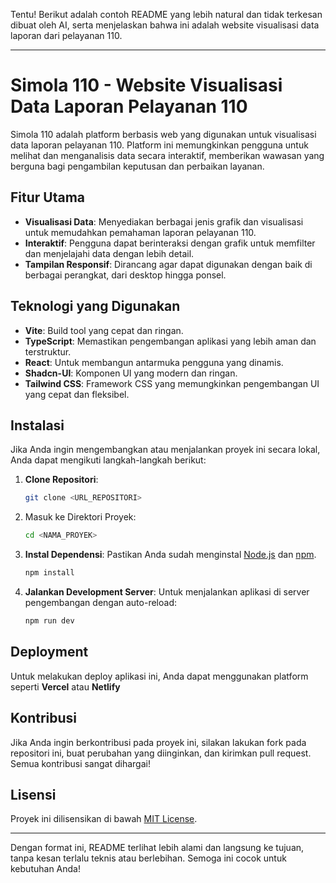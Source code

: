 Tentu! Berikut adalah contoh README yang lebih natural dan tidak terkesan dibuat oleh AI, serta menjelaskan bahwa ini adalah website visualisasi data laporan dari pelayanan 110.

---

# Simola 110 - Website Visualisasi Data Laporan Pelayanan 110

Simola 110 adalah platform berbasis web yang digunakan untuk visualisasi data laporan pelayanan 110. Platform ini memungkinkan pengguna untuk melihat dan menganalisis data secara interaktif, memberikan wawasan yang berguna bagi pengambilan keputusan dan perbaikan layanan.

## Fitur Utama

* **Visualisasi Data**: Menyediakan berbagai jenis grafik dan visualisasi untuk memudahkan pemahaman laporan pelayanan 110.
* **Interaktif**: Pengguna dapat berinteraksi dengan grafik untuk memfilter dan menjelajahi data dengan lebih detail.
* **Tampilan Responsif**: Dirancang agar dapat digunakan dengan baik di berbagai perangkat, dari desktop hingga ponsel.

## Teknologi yang Digunakan

* **Vite**: Build tool yang cepat dan ringan.
* **TypeScript**: Memastikan pengembangan aplikasi yang lebih aman dan terstruktur.
* **React**: Untuk membangun antarmuka pengguna yang dinamis.
* **Shadcn-UI**: Komponen UI yang modern dan ringan.
* **Tailwind CSS**: Framework CSS yang memungkinkan pengembangan UI yang cepat dan fleksibel.

## Instalasi

Jika Anda ingin mengembangkan atau menjalankan proyek ini secara lokal, Anda dapat mengikuti langkah-langkah berikut:

1. **Clone Repositori**:

   ```sh
   git clone <URL_REPOSITORI>
   ```

2. Masuk ke Direktori Proyek:

   ```sh
   cd <NAMA_PROYEK>
   ```

3. **Instal Dependensi**:
   Pastikan Anda sudah menginstal [Node.js](https://nodejs.org/) dan [npm](https://www.npmjs.com/).

   ```sh
   npm install
   ```

4. **Jalankan Development Server**:
   Untuk menjalankan aplikasi di server pengembangan dengan auto-reload:

   ```sh
   npm run dev
   ```

## Deployment

Untuk melakukan deploy aplikasi ini, Anda dapat menggunakan platform seperti **Vercel** atau **Netlify**

## Kontribusi

Jika Anda ingin berkontribusi pada proyek ini, silakan lakukan fork pada repositori ini, buat perubahan yang diinginkan, dan kirimkan pull request. Semua kontribusi sangat dihargai!

## Lisensi

Proyek ini dilisensikan di bawah [MIT License](LICENSE).

---

Dengan format ini, README terlihat lebih alami dan langsung ke tujuan, tanpa kesan terlalu teknis atau berlebihan. Semoga ini cocok untuk kebutuhan Anda!
